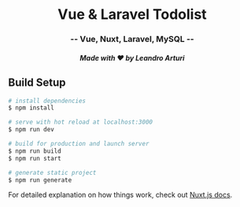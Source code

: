 <h1 align="center">
  Vue & Laravel Todolist 
</h1>

<h3 align="center">
  -- Vue, Nuxt, Laravel, MySQL --
</h3>

<h5 align="center">
  Made with ❤️ by Leandro Arturi
</h5>

## Build Setup

```bash
# install dependencies
$ npm install

# serve with hot reload at localhost:3000
$ npm run dev

# build for production and launch server
$ npm run build
$ npm run start

# generate static project
$ npm run generate
```

For detailed explanation on how things work, check out [Nuxt.js docs](https://nuxtjs.org).
